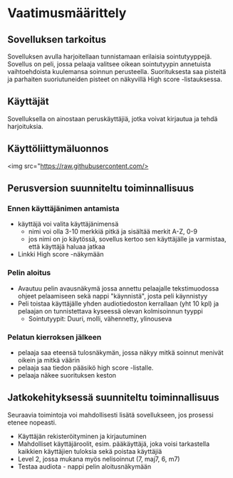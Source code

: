 # Vaatimusmäärittely

## Sovelluksen tarkoitus

Sovelluksen avulla harjoitellaan tunnistamaan erilaisia sointutyyppejä. Sovellus on peli, jossa pelaaja valitsee oikean sointutyypin annetuista vaihtoehdoista kuulemansa soinnun perusteella. Suorituksesta saa pisteitä ja parhaiten suoriutuneiden pisteet on näkyvillä High score -listauksessa.

## Käyttäjät

Sovelluksella on ainostaan peruskäyttäjiä, jotka voivat kirjautua ja tehdä harjoituksia.

## Käyttöliittymäluonnos

<img src="https://raw.githubusercontent.com/>

## Perusversion suunniteltu toiminnallisuus
### Ennen käyttäjänimen antamista
- käyttäjä voi valita käyttäjänimensä
  - nimi voi olla 3-10 merkkiä pitkä ja sisältää merkit A-Z, 0-9
  - jos nimi on jo käytössä, sovellus kertoo sen käyttäjälle ja varmistaa, että käyttäjä haluaa jatkaa
- Linkki High score -näkymään

### Pelin aloitus
- Avautuu pelin avausnäkymä jossa annettu pelaajalle tekstimuodossa ohjeet pelaamiseen sekä nappi "käynnistä", josta peli käynnistyy
- Peli toistaa käyttäjälle yhden audiotiedoston kerrallaan (yht 10 kpl) ja pelaajan on tunnistettava kyseessä olevan kolmisoinnun tyyppi
  - Sointutyypit: Duuri, molli, vähennetty, ylinouseva 
  
### Pelatun kierroksen jälkeen

- pelaaja saa eteensä tulosnäkymän, jossa näkyy mitkä soinnut menivät oikein ja mitkä väärin
- pelaaja saa tiedon pääsikö high score -listalle.
- pelaaja näkee suorituksen keston
 

## Jatkokehityksessä suunniteltu toiminnallisuus

Seuraavia toimintoja voi mahdollisesti lisätä sovellukseen, jos prosessi etenee nopeasti.
- Käyttäjän rekisteröityminen ja kirjautuminen
- Mahdolliset käyttäjäroolit, esim. pääkäyttäjä, joka voisi tarkastella kaikkien käyttäjien tuloksia sekä poistaa käyttäjiä
- Level 2, jossa mukana myös nelisoinnut (7, maj7, 6, m7)
- Testaa audiota - nappi pelin aloitusnäkymään


